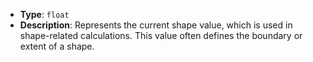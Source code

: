 - **Type**: `float`
- **Description**: Represents the current shape value, which is used in shape-related calculations. This value often defines the boundary or extent of a shape.